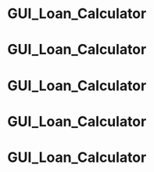 # GUI_Loan_Calculator
# GUI_Loan_Calculator
# GUI_Loan_Calculator
# GUI_Loan_Calculator
# GUI_Loan_Calculator
